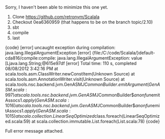Sorry, I haven't been able to minimize this one yet.

1. Clone https://github.com/retronym/Scalala
2. Checkout 0ea6360959 (that happens to be on the branch topic/2.10)
3. sbt
4. compile
5. last


{code}
[error] uncaught exception during compilation: java.lang.IllegalArgumentException
[error] {file:/C:/code/Scalala/}default-cda816/compile:compile: java.lang.IllegalArgumentException: value [Ljava.lang.String;@615e97df
[error] Total time: 110 s, completed 08/08/2012 3:42:16 PM
        at scala.tools.asm.ClassWriter.newConstItem(Unknown Source)
        at scala.tools.asm.AnnotationWriter.visit(Unknown Source)
        at scala.tools.nsc.backend.jvm.GenASM$JCommonBuilder.emitArgument(GenASM.scala:997)
        at scala.tools.nsc.backend.jvm.GenASM$JCommonBuilder$$anonfun$emitAssocs$1.apply(GenASM.scala:1016)
        at scala.tools.nsc.backend.jvm.GenASM$JCommonBuilder$$anonfun$emitAssocs$1.apply(GenASM.scala:1015)
        at scala.collection.LinearSeqOptimized$class.foreach(LinearSeqOptimized.scala:59)
        at scala.collection.immutable.List.foreach(List.scala:78)
{code}

Full error message attached.

